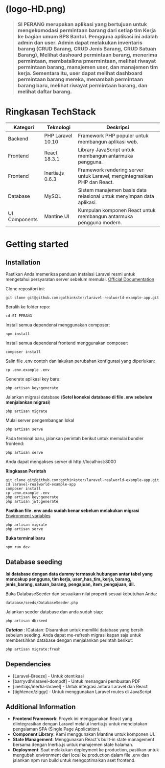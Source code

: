 # (logo-HD.png)

> ### SI PERANG merupakan aplikasi yang bertujuan untuk mengekomodasi permintaan barang dari setiap tim Kerja ke bagian umum BPS Bantul. Pengguna aplikasi ini adalah admin dan user. Admin dapat melakukan inventaris barang (CRUD Barang, CRUD Jenis Barang, CRUD Satuan Barang), Melihat dashoard permintaan barang, menerima permintaan, membatalkna pmermintaan, melihat riwayat permintaan barang, manajemen user, dan manajemen tim kerja. Sementara itu, user dapat melihat dashboard permintaan barang mereka, menambah permintaan barang baru, melihat riwayat permintaan barang, dan melihat daftar barang. 

# Ringkasan TechStack
| **Kategori** 	| **Teknologi**              	| **Deskripsi**            	|
|-------------	|----------------------------	|------------------	|
| Backend        | PHP Laravel 10.10             | Framework PHP populer untuk membangun aplikasi web. 	|
| Frontend       | React 18.3.1                  | Library JavaScript untuk membangun antarmuka pengguna. 	|
| Frontend       | Inertia.js 0.6.3              | Framework rendering server untuk Laravel, mengintegrasikan PHP dan React. 	|
| Database         | MySQL                         | Sistem manajemen basis data relasional untuk menyimpan data aplikasi. 	|
| UI Components       | Mantine UI                         | Kumpulan komponen React untuk membangun antarmuka pengguna modern. 	|

# Getting started

## Installation
Pastikan Anda memeriksa panduan instalasi Laravel resmi untuk mengetahui persyaratan server sebelum memulai. [Official Documentation](https://laravel.com/docs/10.10/installation#installation)

Clone repositori ini:

    git clone git@github.com:gothinkster/laravel-realworld-example-app.git

Beralih ke folder repo:

    cd SI-PERANG

Install semua dependensi menggunakan composer:

    npm install

Install semua dependensi frontend menggunakan composer:

    composer install

Salin file .env contoh dan lakukan perubahan konfigurasi yang diperlukan:

    cp .env.example .env

Generate aplikasi key baru:

    php artisan key:generate

Jalankan migrasi database (**Setel koneksi database di file .env sebelum menjalankan migrasi**)

    php artisan migrate

Mulai server pengembangan lokal

    php artisan serve

Pada terminal baru, jalankan perintah berikut untuk memulai bundler frontend:

    php artisan serve

Anda dapat mengakses server di http://localhost:8000

**Ringkasan Perintah**

    git clone git@github.com:gothinkster/laravel-realworld-example-app.git
    cd laravel-realworld-example-app
    composer install
    cp .env.example .env
    php artisan key:generate
    php artisan jwt:generate 
**Pastikan file .env anda sudah benar sebelum melakukan migrasi** [Environment variables](#environment-variables)

    php artisan migrate
    php artisan serve
**Buka terminal baru**

    npm run dev


## Database seeding

**Isi database dengan data dummy termasuk hubungan antar tabel yang mencakup pengguna, tim kerja, user_has_tim_kerja, barang, jenis_barang, satuan_barang, pengajuan, item_pengajuan, dll.**

Buka DatabaseSeeder dan sesuaikan nilai properti sesuai kebutuhan Anda:

    database/seeds/DatabaseSeeder.php

Jalankan seeder database dan anda sudah siap:

    php artisan db:seed

***Catatan*** : ICatatan: Disarankan untuk memiliki database yang bersih sebelum seeding. Anda dapat me-refresh migrasi kapan saja untuk membersihkan database dengan menjalankan perintah berikut:

    php artisan migrate:fresh

## Dependencies

- [Laravel-Breeze] - Untuk otentikasi
- [barryvdh/laravel-dompdf] - Untuk menangani pembuatan PDF
- [inertiajs/inertia-laravel] - Untuk integrasi antara Laravel dan React
- [tightenco/ziggy] - Untuk menggunakan Laravel routes di JavaScript

## Additional Information
- **Frontend Framework**:  Proyek ini menggunakan React yang diintegrasikan dengan Laravel melalui Inertia.js untuk menciptakan pengalaman SPA (Single Page Application).
- **Component Library**: Kami menggunakan Mantine untuk komponen UI.
- **State Management**: Menggunakan React's built-in state management bersama dengan Inertia.js untuk manajemen state halaman.
- **Deployment**: Saat melakukan deployment ke production, pastikan untuk mengubah environment dari local ke production dalam file .env dan jalankan npm run build untuk mengoptimalkan aset frontend.
